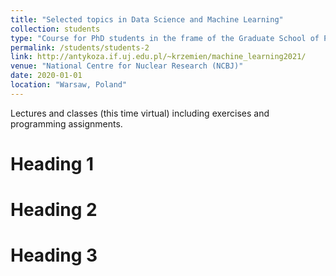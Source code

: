 ```yaml
---
title: "Selected topics in Data Science and Machine Learning"
collection: students
type: "Course for PhD students in the frame of the Graduate School of Physics and Chemistry"
permalink: /students/students-2
link: http://antykoza.if.uj.edu.pl/~krzemien/machine_learning2021/ 
venue: "National Centre for Nuclear Research (NCBJ)"
date: 2020-01-01
location: "Warsaw, Poland"
---
```

Lectures and classes (this time virtual) including exercises and programming assignments.

Heading 1
======

Heading 2
======

Heading 3
======
